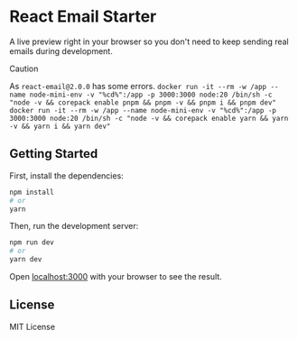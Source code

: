 # React Email Starter

A live preview right in your browser so you don't need to keep sending real emails during development.

> [!CAUTION]
> As `react-email@2.0.0` has some errors.
> `docker run -it --rm -w /app --name node-mini-env -v "%cd%":/app -p 3000:3000 node:20 /bin/sh -c "node -v && corepack enable pnpm && pnpm -v && pnpm i && pnpm dev"`
> `docker run -it --rm -w /app --name node-mini-env -v "%cd%":/app -p 3000:3000 node:20 /bin/sh -c "node -v && corepack enable yarn && yarn -v && yarn i && yarn dev"`

## Getting Started

First, install the dependencies:

```sh
npm install
# or
yarn
```

Then, run the development server:

```sh
npm run dev
# or
yarn dev
```

Open [localhost:3000](http://localhost:3000) with your browser to see the result.

## License

MIT License
